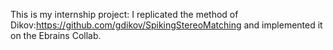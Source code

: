 This is my internship project: I replicated the method of Dikov:https://github.com/gdikov/SpikingStereoMatching and implemented it on the Ebrains Collab.
